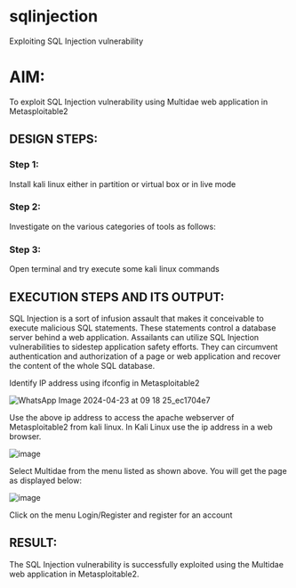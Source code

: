 # sqlinjection
Exploiting SQL Injection vulnerability

# AIM:
To exploit SQL Injection vulnerability using Multidae web application in Metasploitable2

## DESIGN STEPS:

### Step 1:

Install kali linux either in partition or virtual box or in live mode


### Step 2:

Investigate on the various categories of tools as follows:

### Step 3:

Open terminal and try execute some kali linux commands

## EXECUTION STEPS AND ITS OUTPUT:
SQL Injection is a sort of infusion assault that makes it conceivable to execute malicious SQL statements. These statements control a database server behind a web application. Assailants can utilize SQL Injection vulnerabilities to sidestep application safety efforts. They can circumvent authentication and authorization of a page or web application and recover the content of the whole SQL database. 

Identify IP address using ifconfig in Metasploitable2

![WhatsApp Image 2024-04-23 at 09 18 25_ec1704e7](https://github.com/Darkwebnew/sqlinjection/assets/143114486/2c2b4a86-e6f7-4a98-b6ec-2c9faf406e37)

Use the above ip address to access the apache webserver of Metasploitable2 from kali linux. In Kali Linux use the ip address in a web browser.

![image](https://github.com/Darkwebnew/sqlinjection/assets/143114486/4c8abdb8-4735-4cac-8f15-4236eee3dac3)

Select Multidae from the menu listed as shown above. You will get the page as displayed below:

![image](https://github.com/Darkwebnew/sqlinjection/assets/143114486/6e8dbd04-1af0-4274-98c2-ebef406f3f2e)

Click on the menu Login/Register and register for an account


## RESULT:
The SQL Injection vulnerability is successfully exploited using the Multidae web application in Metasploitable2.
